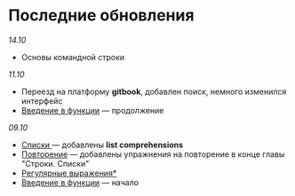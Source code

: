 # Последние обновления

_14.10_
* Основы командной строки

_11.10_

* Переезд на платформу **gitbook**, добавлен поиск, немного изменился интерфейс
* [Введение в функции](../funkcii/vvedenie-v-funkcii.md) — продолжение

_09.10_

* [Списки ](../stroki.-spiski/spiski.md)— добавлены **list comprehensions**
* [Повторение](../stroki.-spiski/povtorenie.md) — добавлены упражнения на повторение в конце главы "Строки. Списки"
* [Регулярные выражения\*](../stroki.-spiski/regulyarnye-vyrazheniya-regex.md)
* [Введение в функции](../funkcii/vvedenie-v-funkcii.md) — начало

